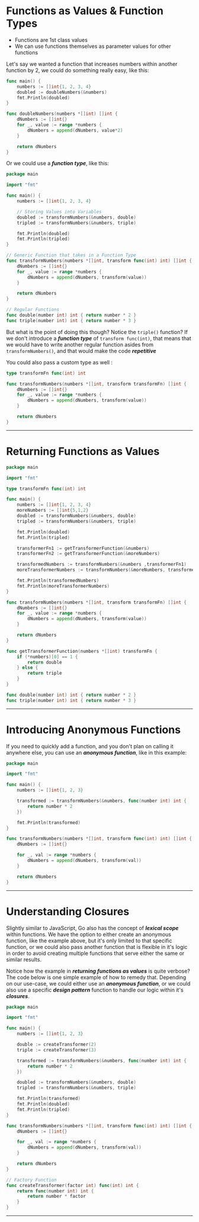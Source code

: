 # Functions as Values & Function Types

- Functions are 1st class values
- We can use functions themselves as parameter values for other functions

Let's say we wanted a function that increases numbers within another function by 2, we could do something really easy, like this:

```go
func main() {
	numbers := []int{1, 2, 3, 4}
	doubled := doubleNumbers(&numbers)
	fmt.Println(doubled)
}

func doubleNumbers(numbers *[]int) []int {
	dNumbers := []int{}
	for _, value := range *numbers {
		dNumbers = append(dNumbers, value*2)
	}

	return dNumbers
}
```

Or we could use a **_function type_**, like this:

```go
package main

import "fmt"

func main() {
	numbers := []int{1, 2, 3, 4}

	// Storing Values into Variables
	doubled := transformNumbers(&numbers, double)
	tripled := transformNumbers(&numbers, triple)

	fmt.Println(doubled)
	fmt.Println(tripled)
}

// Generic Function that takes in a Function Type
func transformNumbers(numbers *[]int, transform func(int) int) []int {
	dNumbers := []int{}
	for _, value := range *numbers {
		dNumbers = append(dNumbers, transform(value))
	}

	return dNumbers
}

// Regular Functions
func double(number int) int { return number * 2 }
func triple(number int) int { return number * 3 }
```

But what is the point of doing this though? Notice the `triple()` function? If we don't introduce a **_function type_** of `transform func(int)`, that means that we would have to write another regular function asides from `transformNumbers()`, and that would make the code **_repetitive_**

You could also pass a custom type as well :

```go
type transformFn func(int) int

func transformNumbers(numbers *[]int, transform transformFn) []int {
	dNumbers := []int{}
	for _, value := range *numbers {
		dNumbers = append(dNumbers, transform(value))
	}

	return dNumbers
}
```

---

# Returning Functions as Values

```go
package main

import "fmt"

type transformFn func(int) int

func main() {
	numbers := []int{1, 2, 3, 4}
	moreNumbers := []int{5,1,2}
	doubled := transformNumbers(&numbers, double)
	tripled := transformNumbers(&numbers, triple)

	fmt.Println(doubled)
	fmt.Println(tripled)

	transformerFn1 := getTransformerFunction(&numbers)
	transformerFn2 := getTransformerFunction(&moreNumbers)

	transformedNumbers := transformNumbers(&numbers ,transformerFn1)
	moreTransformerNumbers := transformNumbers(&moreNumbers, transformerFn2)

	fmt.Println(transformedNumbers)
	fmt.Println(moreTransformerNumbers)
}

func transformNumbers(numbers *[]int, transform transformFn) []int {
	dNumbers := []int{}
	for _, value := range *numbers {
		dNumbers = append(dNumbers, transform(value))
	}

	return dNumbers
}

func getTransformerFunction(numbers *[]int) transformFn {
	if (*numbers)[0] == 1 {
		return double
	} else {
		return triple
	}
}

func double(number int) int { return number * 2 }
func triple(number int) int { return number * 3 }
```

---

# Introducing Anonymous Functions

If you need to quickly add a function, and you don't plan on calling it anywhere else, you can use an **_anonymous function_**, like in this example:

```go
package main

import "fmt"

func main() {
	numbers := []int{1, 2, 3}

	transformed := transformNumbers(&numbers, func(number int) int {
		return number * 2
	})

	fmt.Println(transformed)
}

func transformNumbers(numbers *[]int, transform func(int) int) []int {
	dNumbers := []int{}

	for _, val := range *numbers {
		dNumbers = append(dNumbers, transform(val))
	}

	return dNumbers
}
```

---

# Understanding Closures

Slightly similar to JavaScript, Go also has the concept of **_lexical scope_** within functions. We have the option to either create an anonymous function, like the example above, but it's only limited to that specific function, or we could also pass another function that is flexible in it's logic in order to avoid creating multiple functions that serve either the same or similar results.

Notice how the example in **_returning functions as values_** is quite verbose? The code below is one simple example of how to remedy that. Depending on our use-case, we could either use an **_anonymous function_**, or we could also use a specific **_design pattern_** function to handle our logic within it's **_closures_**.

```go
package main

import "fmt"

func main() {
	numbers := []int{1, 2, 3}

	double := createTransformer(2)
	triple := createTransformer(3)

	transformed := transformNumbers(&numbers, func(number int) int {
		return number * 2
	})

	doubled := transformNumbers(&numbers, double)
	tripled := transformNumbers(&numbers, triple)

	fmt.Println(transformed)
	fmt.Println(doubled)
	fmt.Println(tripled)
}

func transformNumbers(numbers *[]int, transform func(int) int) []int {
	dNumbers := []int{}

	for _, val := range *numbers {
		dNumbers = append(dNumbers, transform(val))
	}

	return dNumbers
}

// Factory Function
func createTransformer(factor int) func(int) int {
	return func(number int) int {
		return number * factor
	}
}
```

---
